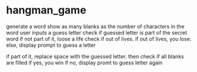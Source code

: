 # hangman_game
generate a word
show as many blanks as the number of characters in the word
user inputs a guess letter
check if guessed letter is part of the secret word
if not part of it,
    loose a life
    check if out of lives.
        if out of lives, you lose.
        else, display prompt to guess a letter

if part of it, 
    replace space with the guessed letter.
    then check if all blanks are filled
        if yes, you win
        if no, display promt to guess letter again
